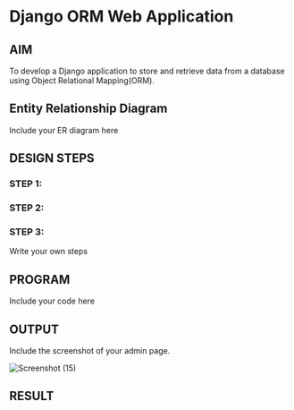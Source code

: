 # Django ORM Web Application

## AIM
To develop a Django application to store and retrieve data from a database using Object Relational Mapping(ORM).

## Entity Relationship Diagram

Include your ER diagram here

## DESIGN STEPS

### STEP 1:

### STEP 2:

### STEP 3:

Write your own steps

## PROGRAM

Include your code here

## OUTPUT

Include the screenshot of your admin page.

![Screenshot (15)](https://user-images.githubusercontent.com/119475603/211843321-0f5c3904-7b36-4e69-aa12-cf701fd36b8e.png)

## RESULT
